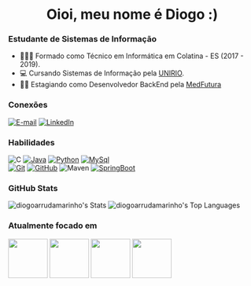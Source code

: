 <h1 align="center">Oioi, meu nome é Diogo :)</h1>

### Estudante de Sistemas de Informação
- 👨🏻‍🎓 Formado como Técnico em Informática em Colatina - ES (2017 - 2019).
- 💻 Cursando Sistemas de Informação pela [UNIRIO](www.unirio.br).
- 🧑‍💻 Estagiando como Desenvolvedor BackEnd pela [MedFutura](https://medfutura.com.br)

### Conexões

[![E-mail](https://img.shields.io/badge/-Email-000?style=for-the-badge&logo=microsoft-outlook&logoColor=E94D5F)](mailto:diogo.arrudamarinho@gmail.com)
[![LinkedIn](https://img.shields.io/badge/-LinkedIn-000?style=for-the-badge&logo=linkedin&logoColor=30A3DC)](https://www.linkedin.com/in/diogoarrudamarinho/)

### Habilidades

![C](https://img.shields.io/badge/C-000?style=for-the-badge&logo=c&logoColor=%23A8B9CC)
[![Java](https://img.shields.io/badge/java-000?style=for-the-badge&logo=openjdk&logoColor=30A3DC)](https://www.oracle.com/java/)
[![Python](https://img.shields.io/badge/python-000?style=for-the-badge&logo=python&logoColor=%233776AB)]([https://www.mysql.com](https://www.python.org/))
[![MySql](https://img.shields.io/badge/mysql-000?style=for-the-badge&logo=mysql&logoColor=%234479A1)](https://www.mysql.com)
<br>
[![Git](https://img.shields.io/badge/Git-000?style=for-the-badge&logo=git&logoColor=E94D5F)](https://git-scm.com/doc)
[![GitHub](https://img.shields.io/badge/GitHub-000?style=for-the-badge&logo=github&logoColor=30A3DC)](https://docs.github.com/)
![Maven](https://img.shields.io/badge/maven-000?style=for-the-badge&logo=framework&logoColor=%23252D37)
[![SpringBoot](https://img.shields.io/badge/springboot-000?style=for-the-badge&logo=springboot&logoColor=%236DB33F)](https://spring.io/projects/spring-boot)


### GitHub Stats

![diogoarrudamarinho's Stats](https://github-readme-stats.vercel.app/api?username=diogoarrudamarinho&theme=dark&show_icons=true&hide_border=false&count_private=true)
![diogoarrudamarinho's Top Languages](https://github-readme-stats.vercel.app/api/top-langs/?username=diogoarrudamarinho&theme=dark&show_icons=true&hide_border=false&layout=compact)

### Atualmente focado em
<div style= "display: inline">
  <img widith='80' height='80'src="https://cdn.jsdelivr.net/gh/devicons/devicon@latest/icons/python/python-original.svg"/>
  <img widith='80' height='80'src="https://cdn.jsdelivr.net/gh/devicons/devicon@latest/icons/csharp/csharp-original.svg"/>
  <img widith='80' height='80'src="https://cdn.jsdelivr.net/gh/devicons/devicon/icons/java/java-original.svg" />
  <img widith='80' height='80'src="https://cdn.jsdelivr.net/gh/devicons/devicon@latest/icons/go/go-original-wordmark.svg" />
</div>
